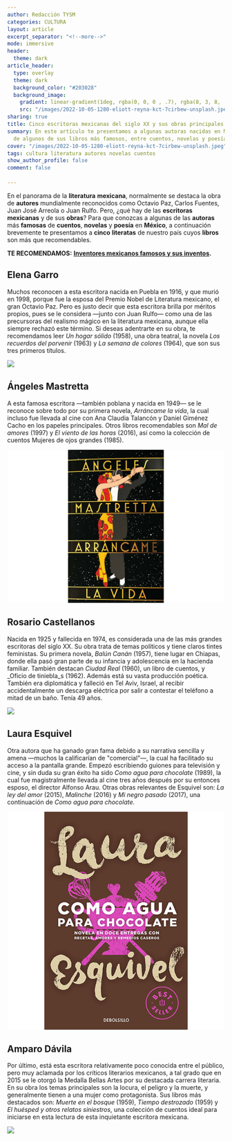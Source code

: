 ```yaml
---
author: Redacción TYSM
categories: CULTURA
layout: article
excerpt_separator: "<!--more-->"
mode: immersive
header:
  theme: dark
article_header:
  type: overlay
  theme: dark
  background_color: "#203028"
  background_image:
    gradient: linear-gradient(1deg, rgba(0, 0, 0 , .7), rgba(8, 3, 8, .9))
    src: "/images/2022-10-05-1280-eliott-reyna-kct-7cirbew-unsplash.jpeg"
sharing: true
title: Cinco escritoras mexicanas del siglo XX y sus obras principales
summary: En este artículo te presentamos a algunas autoras nacidas en México, además
  de algunos de sus libros más famosos, entre cuentos, novelas y poesía…
cover: "/images/2022-10-05-1280-eliott-reyna-kct-7cirbew-unsplash.jpeg"
tags: cultura literatura autores novelas cuentos
show_author_profile: false
comment: false

---
```

En el panorama de la **literatura** **mexicana**, normalmente se destaca la obra de **autores** mundialmente reconocidos como Octavio Paz, Carlos Fuentes, Juan José Arreola o Juan Rulfo. Pero, ¿qué hay de las **escritoras** **mexicanas** y de sus **obras**? Para que conozcas a algunas de las **autoras** más **famosas** de **cuentos**, **novelas** y **poesía** en **México**, a continuación brevemente te presentamos a **cinco** **literatas** de nuestro país cuyos **libros** son más que recomendables.

**TE RECOMENDAMOS:** [**Inventores mexicanos famosos y sus inventos**](https://blog.tonoysumariachi.com/cultura/2022/04/25/inventores-mexicanos-famosos-y-sus-inventos.html)**.**

## Elena Garro

Muchos reconocen a esta escritora nacida en Puebla en 1916, y que murió en 1998, porque fue la esposa del Premio Nobel de Literatura mexicano, el gran Octavio Paz. Pero es justo decir que esta escritora brilla por méritos propios, pues se le considera —junto con Juan Rulfo— como una de las precursoras del realismo mágico en la literatura mexicana, aunque ella siempre rechazó este término. Si deseas adentrarte en su obra, te recomendamos leer _Un hogar sólido_ (1958), una obra teatral, la novela _Los recuerdos del porvenir_ (1963) y _La semana de colores_ (1964), que son sus tres primeros títulos.

![](https://upload.wikimedia.org/wikipedia/commons/thumb/a/a7/Elena_Garro.jpg/698px-Elena_Garro.jpg)

## Ángeles Mastretta

A esta famosa escritora —también poblana y nacida en 1949— se le reconoce sobre todo por su primera novela, _Arráncame la vida_, la cual incluso fue llevada al cine con Ana Claudia Talancón y Daniel Giménez Cacho en los papeles principales. Otros libros recomendables son _Mal de amores_ (1997) y _El viento de las horas_ (2016), así como la colección de cuentos Mujeres de ojos grandes (1985).

![](/images/2022-10-05-arrancame.jpg)

## Rosario Castellanos

Nacida en 1925 y fallecida en 1974, es considerada una de las más grandes escritoras del siglo XX. Su obra trata de temas políticos y tiene claros tintes feministas. Su primera novela, _Balún Canán_ (1957), tiene lugar en Chiapas, donde ella pasó gran parte de su infancia y adolescencia en la hacienda familiar. También destacan _Ciudad Real_ (1960), un libro de cuentos, y _Oficio de tiniebla_s (1962). Además está su vasta producción poética. También era diplomática y falleció en Tel Aviv, Israel, al recibir accidentalmente un descarga eléctrica por salir a contestar el teléfono a mitad de un baño. Tenía 49 años.

![](https://upload.wikimedia.org/wikipedia/commons/8/81/Rosario_Castellanos_conversa_sentada_tras_un_escritorio%2C_retrato.png)

## Laura Esquivel

Otra autora que ha ganado gran fama debido a su narrativa sencilla y amena —muchos la calificarían de "comercial"—, la cual ha facilitado su acceso a la pantalla grande. Empezó escribiendo guiones para televisión y cine, y sin duda su gran éxito ha sido _Como agua para chocolate_ (1989), la cual fue magistralmente llevada al cine tres años después por su entonces esposo, el director Alfonso Arau. Otras obras relevantes de Esquivel son: _La ley del amor_ (2015), _Malinche_ (2016) y _Mi negro pasado_ (2017), una continuación de _Como agua para chocolate._

![](/images/2022-10-05-lauraesquivel1.jpg)

## Amparo Dávila

Por último, está esta escritora relativamente poco conocida entre el público, pero muy aclamada por los críticos literarios mexicanos, a tal grado que en 2015 se le otorgó la Medalla Bellas Artes por su destacada carrera literaria. En su obra los temas principales son la locura, el peligro y la muerte, y generalmente tienen a una mujer como protagonista. Sus libros más destacados son: _Muerte en el bosque_ (1959), _Tiempo destrozado_ (1959) y _El huésped y otros relatos siniestros_, una colección de cuentos ideal para iniciarse en esta lectura de esta inquietante escritora mexicana.

![](https://upload.wikimedia.org/wikipedia/commons/thumb/e/e8/Amparo_D%C3%A1vila_%28cropped%29.jpg/1024px-Amparo_D%C3%A1vila_%28cropped%29.jpg)
